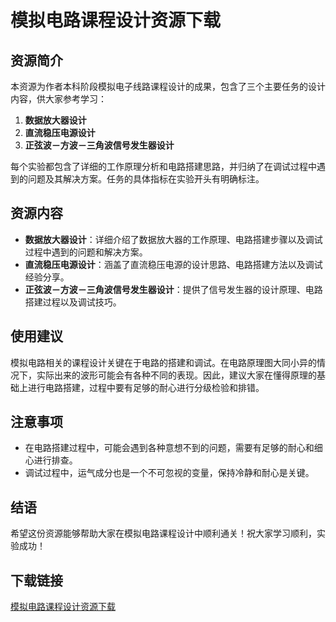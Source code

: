 # 模拟电路课程设计资源下载

## 资源简介

本资源为作者本科阶段模拟电子线路课程设计的成果，包含了三个主要任务的设计内容，供大家参考学习：

1. **数据放大器设计**
2. **直流稳压电源设计**
3. **正弦波－方波－三角波信号发生器设计**

每个实验都包含了详细的工作原理分析和电路搭建思路，并归纳了在调试过程中遇到的问题及其解决方案。任务的具体指标在实验开头有明确标注。

## 资源内容

- **数据放大器设计**：详细介绍了数据放大器的工作原理、电路搭建步骤以及调试过程中遇到的问题和解决方案。
- **直流稳压电源设计**：涵盖了直流稳压电源的设计思路、电路搭建方法以及调试经验分享。
- **正弦波－方波－三角波信号发生器设计**：提供了信号发生器的设计原理、电路搭建过程以及调试技巧。

## 使用建议

模拟电路相关的课程设计关键在于电路的搭建和调试。在电路原理图大同小异的情况下，实际出来的波形可能会有各种不同的表现。因此，建议大家在懂得原理的基础上进行电路搭建，过程中要有足够的耐心进行分级检验和排错。

## 注意事项

- 在电路搭建过程中，可能会遇到各种意想不到的问题，需要有足够的耐心和细心进行排查。
- 调试过程中，运气成分也是一个不可忽视的变量，保持冷静和耐心是关键。

## 结语

希望这份资源能够帮助大家在模拟电路课程设计中顺利通关！祝大家学习顺利，实验成功！

## 下载链接

[模拟电路课程设计资源下载](https://pan.quark.cn/s/3817806c2212)